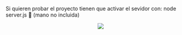 Si quieren probar el proyecto tienen que activar el sevidor con: node server.js  🤙 (mano no incluida)

<div align="center">
  <img src="https://i.gifer.com/origin/ce/ce2c95c4e286110abc5abe7292012641_w200.gif">
</div>
